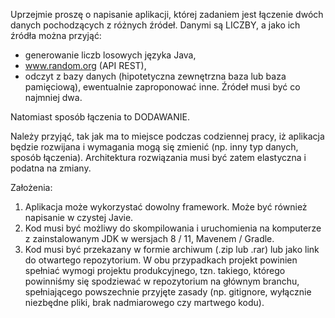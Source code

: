 Uprzejmie proszę o napisanie aplikacji, której zadaniem jest łączenie dwóch danych pochodzących z różnych źródeł. Danymi są LICZBY, a jako ich źródła można przyjąć:

- generowanie liczb losowych języka Java,
- www.random.org (API REST),
- odczyt z bazy danych (hipotetyczna zewnętrzna baza lub baza pamięciową),
ewentualnie zaproponować inne. Źródeł musi być co najmniej dwa.

Natomiast sposób łączenia to DODAWANIE.

Należy przyjąć, tak jak ma to miejsce podczas codziennej pracy, iż aplikacja będzie rozwijana i wymagania mogą się zmienić (np. inny typ danych, sposób łączenia). Architektura rozwiązania musi być zatem elastyczna i podatna na zmiany.

Założenia:
1) Aplikacja może wykorzystać dowolny framework. Może być również napisanie w czystej Javie.
2) Kod musi być możliwy do skompilowania i uruchomienia na komputerze z zainstalowanym JDK w wersjach 8 / 11, Mavenem / Gradle.
3) Kod musi być przekazany w formie archiwum (.zip lub .rar) lub jako link do otwartego repozytorium. W obu przypadkach projekt powinien spełniać wymogi projektu produkcyjnego, tzn. takiego, którego powinniśmy się spodziewać w repozytorium na głównym branchu, spełniającego powszechnie przyjęte zasady (np. gitignore, wyłącznie niezbędne pliki, brak nadmiarowego czy martwego kodu).
